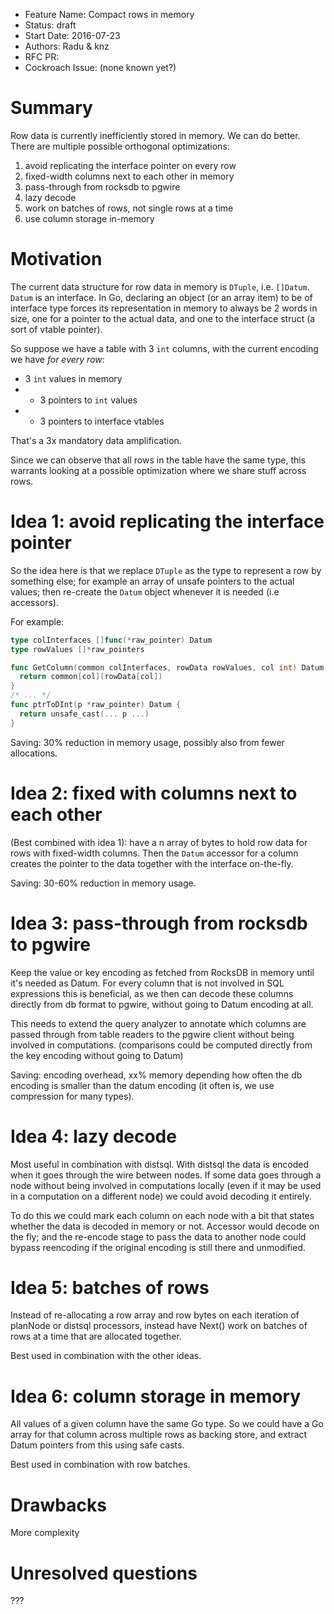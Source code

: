 - Feature Name: Compact rows in memory
- Status: draft
- Start Date: 2016-07-23
- Authors: Radu & knz
- RFC PR: 
- Cockroach Issue: (none known yet?)

# Summary

Row data is currently inefficiently stored in memory. We can do
better. There are multiple possible orthogonal optimizations:

1. avoid replicating the interface pointer on every row
2. fixed-width columns next to each other in memory
3. pass-through from rocksdb to pgwire
4. lazy decode 
5. work on batches of rows, not single rows at a time
6. use column storage in-memory

# Motivation

The current data structure for row data in memory is `DTuple`,
i.e. `[]Datum`.  `Datum` is an interface. In Go, declaring an object
(or an array item) to be of interface type forces its representation
in memory to always be 2 words in size, one for a pointer to the
actual data, and one to the interface struct (a sort of vtable
pointer).

So suppose we have a table with 3 `int` columns, with the current
encoding we have *for every row*:

- 3 `int` values in memory
- + 3 pointers to `int` values 
- + 3 pointers to interface vtables

That's a 3x mandatory data amplification. 

Since we can observe that all rows in the table have the same type,
this warrants looking at a possible optimization where we share stuff
across rows.

# Idea 1: avoid replicating the interface pointer

So the idea here is that we replace `DTuple` as the type to represent a row
by something else; for example an array of unsafe pointers to the actual values;
then re-create the `Datum` object whenever it is needed (i.e accessors).

For example:

```go
type colInterfaces []func(*raw_pointer) Datum
type rowValues []*raw_pointers

func GetColumn(common colInterfaces, rowData rowValues, col int) Datum {
  return common[col](rowData[col])
}
/* ... */
func ptrToDInt(p *raw_pointer) Datum {
  return unsafe_cast(... p ...)
}
```

Saving: 30% reduction in memory usage, possibly also from fewer allocations.

# Idea 2: fixed with columns next to each other

(Best combined with idea 1): have a n array of bytes to hold
row data for rows with fixed-width columns. 
Then the `Datum` accessor for a column creates the pointer to the
data together with the interface on-the-fly.

Saving: 30-60% reduction in memory usage.

# Idea 3: pass-through from rocksdb to pgwire

Keep the value or key encoding as fetched from RocksDB in memory until
it's needed as Datum. For every column that is not involved in SQL
expressions this is beneficial, as we then can decode these columns
directly from db format to pgwire, without going to Datum encoding at all.

This needs to extend the query analyzer to annotate which columns are
passed through from table readers to the pgwire client without being
involved in computations.
(comparisons could be computed directly from the key encoding without going to Datum)

Saving: encoding overhead, xx% memory depending how often the db
encoding is smaller than the datum encoding (it often is, we use
compression for many types).

# Idea 4: lazy decode

Most useful in combination with distsql.  With distsql the data is
encoded when it goes through the wire between nodes.  If some data
goes through a node without being involved in computations locally
(even if it may be used in a computation on a different node) we could
avoid decoding it entirely.

To do this we could mark each column on each node with a bit that
states whether the data is decoded in memory or not. Accessor would
decode on the fly; and the re-encode stage to pass the data to another
node could bypass reencoding if the original encoding is still there
and unmodified.

# Idea 5: batches of rows

Instead of re-allocating a row array and row bytes on each iteration
of planNode or distsql processors, instead have Next() work on batches
of rows at a time that are allocated together.

Best used in combination with the other ideas.

# Idea 6: column storage in memory

All values of a given column have the same Go type. So we could have
a Go array for that column across multiple rows as backing store, and extract
Datum pointers from this using safe casts.

Best used in combination with row batches.

# Drawbacks

More complexity

# Unresolved questions

???
